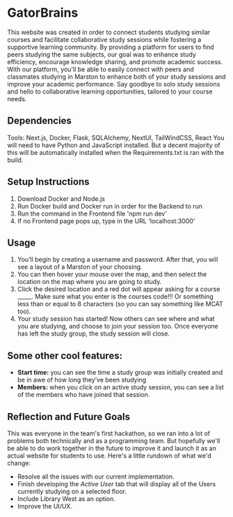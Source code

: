 # GatorBrains
This website was created in order to connect students studying similar courses and facilitate collaborative study sessions while fostering a supportive learning community. By providing a platform for users to find peers studying the same subjects, our goal was to enhance study efficiency, encourage knowledge sharing, and promote academic success.
With our platform, you'll be able to easily connect with peers and classmates studying in Marston to enhance both of your study sessions and improve your academic performance. Say goodbye to solo study sessions and hello to collaborative learning opportunities, tailored to your course needs.

## Dependencies
Tools: Next.js, Docker, Flask, SQLAlchemy, NextUI, TailWindCSS, React
You will need to have Python and JavaScript installed.
But a decent majority of this will be automatically installed when the Requirements.txt is ran with the build.

## Setup Instructions
1. Download Docker and Node.js
2. Run Docker build and Docker run in order for the Backend to run
3. Run the command in the Frontend file 'npm run dev'
4. If no Frontend page pops up, type in the URL 'localhost:3000'

## Usage 
1. You’ll begin by creating a username and password. After that, you will see a layout of a Marston of your choosing.
2. You can then hover your mouse over the map, and then select the location on the map where you are going to study. 
3. Click the desired location and a red dot will appear asking for a course _____. Make sure what you enter is the courses code!!! Or something less than or equal to 8 characters (so you can say something like MCAT too). 
4. Your study session has started! Now others can see where and what you are studying, and choose to join your session too. 
Once everyone has left the study group, the study session will close. 

## Some other cool features:
- **Start time:** you can see the time a study group was initially created and be in awe of how long they’ve been studying
- **Members:** when you click on an active study session, you can see a list of the members who have joined that session.  

## Reflection and Future Goals
This was everyone in the team's first hackathon, so we ran into a lot of problems both technically and as a programming team.
But hopefully we'll be able to do work together in the future to improve it and launch it as an actual website for students to use.
Here's a little rundown of what we'd change:
- Resolve all the issues with our current implementation.
- Finish developing the *Active User* tab that will display all of the Users currently studying on a selected floor.
- Include Library West as an option.
- Improve the UI/UX.
